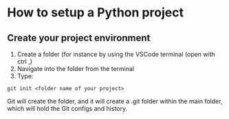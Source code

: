 # How to setup a Python project  

## Create your project environment  

1. Create a folder (for instance by using the VSCode terminal (open with 
ctrl ,)  
1. Navigate into the folder from the terminal  
1. Type:  

``` shell
git init <folder name of your project>
```

Git will create the folder, and it will create a .git folder within the main folder, which will hold the Git configs and history.  
